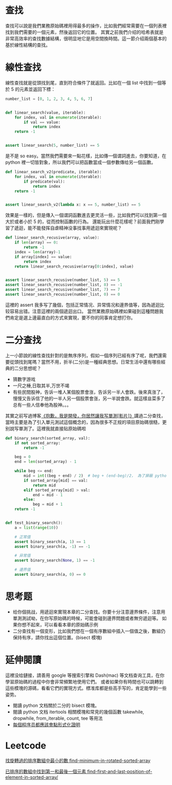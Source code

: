 # 查找

查找可以說是我們業務原始碼裡用得最多的操作，比如我們經常需要在一個列表裡找到我們需要的一個元素，然後返回它的位置。
其實之前我們介绍的哈希表就是非常高效率的查找數據結構，很明显地它是用空間換時間。這一節介绍兩個基本的基於線性結構的查找。

# 線性查找
線性查找就是從頭找到尾，直到符合條件了就返回。比如在一個 list 中找到一個等於 5 的元素並返回下標：

```py
number_list = [0, 1, 2, 3, 4, 5, 6, 7]


def linear_search(value, iterable):
    for index, val in enumerate(iterable):
        if val == value:
            return index
    return -1


assert linear_search(5, number_list) == 5

```
是不是 so easy。當然我們需要來一點花樣，比如傳一個谓詞進去，你要知道，在 python 裡一切皆對象，所以我們可以把函數當成一個参數傳给另一個函數。

```py
def linear_search_v2(predicate, iterable):
    for index, val in enumerate(iterable):
        if predicate(val):
            return index
    return -1


assert linear_search_v2(lambda x: x == 5, number_list) == 5
```

效果是一樣的，但是傳入一個谓詞函數進去更灵活一些，比如我們可以找到第一個大於或者小於 5 的，從而控制函數的行為。
還能玩出什麼花樣呢？前面我們刚學習了遞迴，能不能發挥自虐精神没事找事用遞迴來實現呢？

```py
def linear_search_recusive(array, value):
    if len(array) == 0:
        return -1
    index = len(array)-1
    if array[index] == value:
        return index
    return linear_search_recusive(array[0:index], value)


assert linear_search_recusive(number_list, 5) == 5
assert linear_search_recusive(number_list, 8) == -1
assert linear_search_recusive(number_list, 7) == 7
assert linear_search_recusive(number_list, 0) == 0
```
這裡的 assert 我多写了幾個，包括正常情况、异常情况和邊界值等，因為遞迴比较容易出错。注意這裡的兩個遞迴出口。
當然業務原始碼裡如果碰到這種問題我們肯定是選上邊最直白的方式來實現，要不你的同事肯定想打你。

# 二分查找
上一小節說的線性查找針對的是無序序列，假如一個序列已經有序了呢，我們還需要從頭找到尾嗎？當然不用，折半(二分)是一種經典思想。日常生活中還有哪些經典的二分思想呢？

- 猜數字游戏
- 一尺之棰,日取其半,万世不竭
- 有些民間股神，告诉一堆人某個股票會涨，告诉另一半人會跌。後來真涨了，慢慢又告诉信了他的一半人另一個股票會涨，另一半說會跌。就這樣韭菜多了总有一些人信奉他為股神。。。

其實之前写過博客[《抱歉，我是開發，你居然讓我写單測[影片]》](https://zhuanlan.zhihu.com/p/35352024)講過二分查找，當時主要是為了引入單元測試這個概念的，因為很多不正规的項目原始碼很糙，更别說写單測了。這裡我就直接贴原始碼啦

```py
def binary_search(sorted_array, val):
    if not sorted_array:
        return -1

    beg = 0
    end = len(sorted_array) - 1

    while beg <= end:
        mid = int((beg + end) / 2)  # beg + (end-beg)/2， 為了屏蔽 python 2/3 差异我用了强轉
        if sorted_array[mid] == val:
            return mid
        elif sorted_array[mid] > val:
            end = mid - 1
        else:
            beg = mid + 1
    return -1


def test_binary_search():
    a = list(range(10))

    # 正常值
    assert binary_search(a, 1) == 1
    assert binary_search(a, -1) == -1

    # 异常值
    assert binary_search(None, 1) == -1

    # 邊界值
    assert binary_search(a, 0) == 0
```


# 思考题
- 给你個挑战，用遞迴來實現本章的二分查找。你要十分注意邊界條件，注意用單測測試呦，在你写原始碼的時候，可能會碰到邊界問題或者無穷遞迴等。 如果你想不起來，可以看看本章的原始碼示例
- 二分查找有一個变形，比如我們想在一個有序數組中插入一個值之後，數組仍保持有序，請你找出這個位置。(bisect 模塊)


# 延伸閱讀
這裡没给鏈接，請善用 google 等搜索引擎和 Dash(mac) 等文档查询工具，在你學習原始碼的過程中你會非常頻繁地使用它們。
或者如果你有時間也可以跳轉到這些模塊的源碼，看看它們的實現方式。標准库都是些高手写的，肯定能學到一些姿势。

- 閱讀 python 文档關於二分的 bisect 模塊。
- 閱讀 python 文档 itertools 相關模塊和常見的幾個函數 takewhile, dropwhile, from_iterable, count, tee 等用法
- [每個程序员都應該會點形式化證明](https://zhuanlan.zhihu.com/p/35364999?group_id=967109293607129088)


# Leetcode

[找旋轉過的排序數組中最小的數 find-minimum-in-rotated-sorted-array](https://leetcode.com/problems/find-minimum-in-rotated-sorted-array/description/)

[已排序的數組中找到第一和最後一個元素 find-first-and-last-position-of-element-in-sorted-array/](https://leetcode.com/problems/find-first-and-last-position-of-element-in-sorted-array/submissions/)
